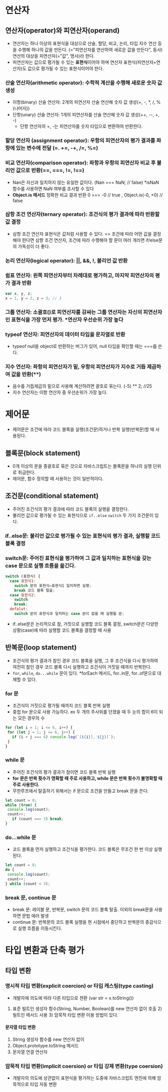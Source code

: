 # 연산자
## 연산자(operator)와 피연산자(operand)
- 연산자는 하나 이상의 표현식을 대상으로 산술, 할당, 비교, 논리, 타입 지수 연산 등을 수행해 하나의 값을 만든다. (="피연산자를 연산하여 새로운 값을 만든다", 동사) 연산의 대상을 피연산자(="값", 명사)라 한다.
- 피연산자는 값으로 평가될 수 있는 **표현식**이어야 하며 연산자 표현식(피연산자+연산자)도 값으로 평가될 수 있는 표현식이어야 한다.
### 산술 연산자(arithmetic operator): 수학적 계산을 수행해 새로운 숫자 값 생성
- 이항(binary) 산술 연산자: 2개의 피연산자 산술 연산해 숫자 값 생성(+, -, *, /, %(나머지))
- 단항(unary) 산술 연산자: 1개의 피연산자를 산술 연산해 숫자 값 생성(++, --, +, -)
  * 단항 연산자의 +, -는 피연산자를 숫자 타입으로 변환하여 반환한다.  
### 할당 연산자 (assignment operator): 우항의 피연산자의 평가 결과를 좌항에 있는 변수에 전달 (=. +=, -+, /=, %=)
### 비교 연산자(comparison operator): 좌항과 우항의 피연산자 비교 후 불리언 값으로 반환(==, ===, !=, !==)
- Nan은 자신과 일치하지 않는 유일한 값이다. (Nan === NaN; // false) *isNaN 함수를 사용하면 NaN 여부를 조사할 수 있다
- **Object.is 메서드** 정확한 비교 결과 반환 0 === -0 // true , Object.is(-0, +0) // false
### 삼항 조건 연산자(ternary operator): 조건식의 평가 결과에 따라 반환할 값 결정 
- 삼항 조건 연산자 표현식은 값처럼 사용할 수 있다. => 조건에 따라 어떤 값을 결정해야 한다면 삼항 조건 연산자, 조건에 따라 수행해야 할 문이 여러 개라면 if/else문의 가독성이 더 좋다.
### 논리 연산자(logical operator): ||, &&, !, 불리언 값 반환
### 쉼표 연산자: 왼쪽 피연산자부터 차례대로 평가하고, 마지막 피연산자의 평가 결과 반환
```javascript
var x, y, z;
x = 1, y = 2, z = 3; // 3
```
### 그룹 연산자: 소괄호()로 피연산자를 감싸는 그룹 연산자는 자신의 피연산자인 표현식을 가장 먼저 평가. *연산자 우선순위 가장 높다
### typeof 연산자: 피연산자의 데이터 타입을 문자열로 반환 
* typeof null을 object로 반환하는 버그가 있어, null 타입을 확인할 때는 ===를 쓴다.
### 지수 연산자: 좌항의 피연산자가 밑, 우항의 피연산자가 지수로 거듭 제곱하여 값을 반환(**)
- 음수를 거듭제곱의 밑으로 사용해 계산하려면 괄호로 묶는다. (-5) ** 2; //25
- 지수 연산자는 이항 연산자 중 우선순위가 가장 높다. 

# 제어문
- 제어문은 조건에 따라 코드 블록을 실행(조건문)하거나 반복 실행(반복문)할 때 사용된다. 
## 블록문(block statement) 
- 0개 이상의 문을 중괄호로 묶은 것으로 자바스크립트는 블록문을 하나의 실행 단위로 취급한다. 
- 제어문, 함수 정의할 때 사용하는 것이 일반적이다. 
## 조건문(conditional statement)
- 주어진 조건식의 평가 결과에 따라 코드 블록의 실행을 결정한다. 
- 불리언 값으로 평가될 수 있는 표현식으로 `if..else` `switch` 두 가지 조건문이 있다. 
### if..else문: 불리언 값으로 평가될 수 있는 표현식의 평가 결과, 실행할 코드 블록 결정
### switch문: 주어진 표현식을 평가하여 그 값과 일치하는 표현식을 갖는 case 문으로 실행 흐름을 옮긴다. 
``` javascript
switch (표현식) {
  case 표현식1:
    switch 문의 표현식=표현식1 일치하면 실행;
    break 코드 블록 탈출;
  case 표현식2:
    switch
    break;
  defalut:
    switch 문의 표현식과 일치하는 case 문이 없을 때 실행될 문;
 ```
 * if..else문은 논리적으로 참, 거짓으로 실행할 코드 블록 결정, switch문은 다양한 상황(case)에 따라 실행할 코드 블록을 결정할 때 사용
 ## 반복문(loop statement)
 - 조건식의 평가 결과가 참인 경우 코드 블록을 실행, 그 후 조건식을 다시 평가하여 여전히 참인 경우 코드 블록 다시 실행하고 조건식이 거짓일 때까지 반복한다.
 - `for`, `while`, `do...while` 문이 있다. *forEach 메서드, for..in문, for..of문으로 대체할 수 있다. 
 ### for 문
 - 조건식이 거짓으로 평가될 때까지 코드 블록 반복 실행
 - 중첩 for 문으로 사용 가능하다. 
 ex 두 개의 주사위를 던졌을 때 두 눈의 합이 6이 되는 모든 경우의 수
 ```javascript
 for (let i = 1; i <= 6, i++) {
  for (let j = 1; j <= 6, j++) {
    if (i + j === 6) console.log(`[${i}], ${j}]`);
  }
 }
 ``` 
 ### while 문
 - 주어진 조건식의 평가 결과가 참이면 코드 블록 반복 실행
 - **for 문은 반복 횟수가 명확할 때 주로 사용하고, while 문은 반복 횟수가 불명확할 때 주로 사용한다.**
 - 무한루프에서 탈출하기 위해서는 if 문으로 조건을 만들고 break 문을 쓴다.
 ```javascript
 let count = 0;
 while (true) {
  console.log(count);
  count++;
    if (count === 3) break;
 }
 ```
 ### do...while 문
 - 코드 블록을 먼저 실행하고 조건식을 평가한다. 코드 블록은 무조건 한 번 이상 실행된다.
 ```javascript
 let count = 0;
 do {
  console.log(count);
  count++;
 } while (count < 3);
 ```
 ### break 문, continue 문
 - break 문: 레이블 문, 반복문, switch 문의 코드 블록 탈출. 이외의 break문을 사용하면 문법 에러 발생
 - continue 문: 반복문의 코드 블록 실행을 현 시점에서 중단하고 반복문의 증감식으로 실행 흐름을 이동시킨다. 
 
 # 타입 변환과 단축 평가
 ## 타입 변환 
 ### 명시적 타입 변환(explicit coercion) or 타입 캐스팅(type casting)
 - 개발자에 의도에 따라 다른 타입으로 젼환 (var str = x.toString())
 1) 표준 빌트인 생성자 함수(String, Number, Boolean)를 new 연산자 없이 호출 2) 빌트인 메서드 사용 3) 암묵적 타입 변환 이용 방법이 있다.
 #### 문자열 타입 변환
 1. String 생성자 함수를 new 연산자 없이 
 2. Object.prototype.toString 메서드 
 3. 문자열 연결 연산자 
 ### 암묵적 타입 변환(implicit coersion) or 타입 강제 변환(type coersion)
 - 개발자의 의도에 상관없이 표현식을 평가하는 도중에 자바스크립트 엔진에 의해 암묵적으로 타입 자동 변환

 
